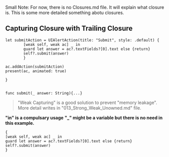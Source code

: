 Small Note: For now, there is no Closures.md file. It will explain what closure is. This is some more detailed something abotu closures.

## Capturing Closure with Trailing Closure


    let submitAction = UIAlertAction(title: "Submit", style: .default) {
            [weak self, weak ac] _ in   
            guard let answer = ac?.textFields?[0].text else {return}
            self?.submit(answer)
            }
        
    ac.addAction(submitAction)
    present(ac, animated: true)
        
    }
    

    func submit(_ answer: String){...}
    
    
 > "Weak Capturing" is a good solution to prevent "memory leakage". More detail writes in "013_Strong_Weak_Unowned.md" file.

**"in" is a compulsary usage**
**"_" might be a variable but there is no need in this example.**

    {
    [weak self, weak ac] _ in   
    guard let answer = ac?.textFields?[0].text else {return}
    self?.submit(answer)
    }
